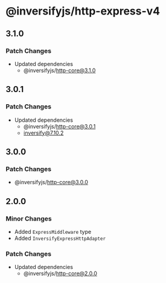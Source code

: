 # @inversifyjs/http-express-v4

## 3.1.0

### Patch Changes

- Updated dependencies
  - @inversifyjs/http-core@3.1.0

## 3.0.1

### Patch Changes

- Updated dependencies
  - @inversifyjs/http-core@3.0.1
  - inversify@7.10.2

## 3.0.0

### Patch Changes

- @inversifyjs/http-core@3.0.0

## 2.0.0

### Minor Changes

- Added `ExpressMiddleware` type
- Added `InversifyExpressHttpAdapter`

### Patch Changes

- Updated dependencies
  - @inversifyjs/http-core@2.0.0
